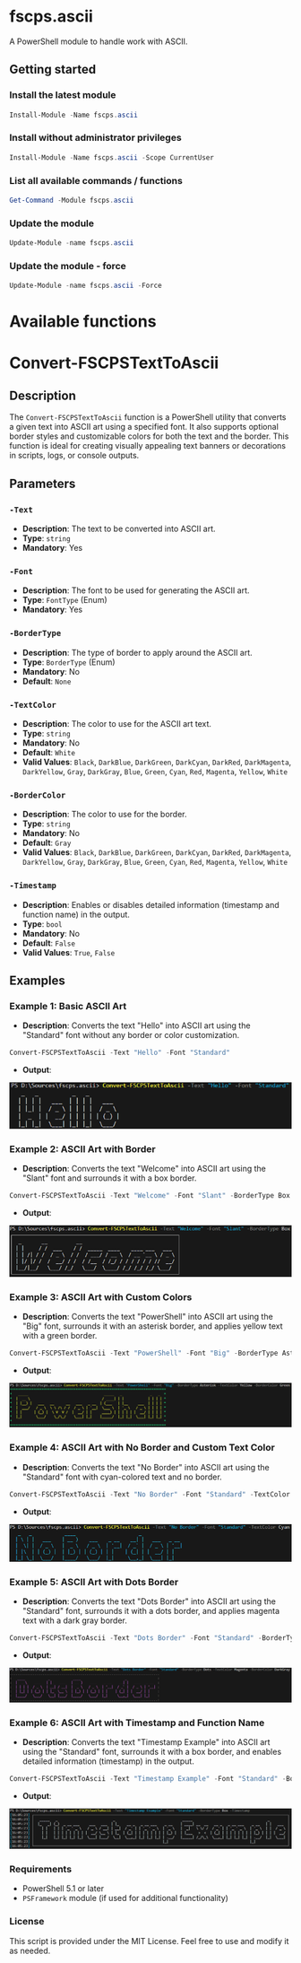 ﻿# **fscps.ascii**

A PowerShell module to handle work with ASCII.

## Getting started
### Install the latest module
```PowerShell
Install-Module -Name fscps.ascii
```

### Install without administrator privileges
```PowerShell
Install-Module -Name fscps.ascii -Scope CurrentUser
```
### List all available commands / functions

```PowerShell
Get-Command -Module fscps.ascii
```

### Update the module

```PowerShell
Update-Module -name fscps.ascii
```

### Update the module - force

```PowerShell
Update-Module -name fscps.ascii -Force
```

# Available functions

# Convert-FSCPSTextToAscii

## Description
The `Convert-FSCPSTextToAscii` function is a PowerShell utility that converts a given text into ASCII art using a specified font. It also supports optional border styles and customizable colors for both the text and the border. This function is ideal for creating visually appealing text banners or decorations in scripts, logs, or console outputs.

## Parameters

### `-Text`
- **Description**: The text to be converted into ASCII art.
- **Type**: `string`
- **Mandatory**: Yes

### `-Font`
- **Description**: The font to be used for generating the ASCII art.
- **Type**: `FontType` (Enum)
- **Mandatory**: Yes

### `-BorderType`
- **Description**: The type of border to apply around the ASCII art.
- **Type**: `BorderType` (Enum)
- **Mandatory**: No
- **Default**: `None`

### `-TextColor`
- **Description**: The color to use for the ASCII art text.
- **Type**: `string`
- **Mandatory**: No
- **Default**: `White`
- **Valid Values**: `Black`, `DarkBlue`, `DarkGreen`, `DarkCyan`, `DarkRed`, `DarkMagenta`, `DarkYellow`, `Gray`, `DarkGray`, `Blue`, `Green`, `Cyan`, `Red`, `Magenta`, `Yellow`, `White`

### `-BorderColor`
- **Description**: The color to use for the border.
- **Type**: `string`
- **Mandatory**: No
- **Default**: `Gray`
- **Valid Values**: `Black`, `DarkBlue`, `DarkGreen`, `DarkCyan`, `DarkRed`, `DarkMagenta`, `DarkYellow`, `Gray`, `DarkGray`, `Blue`, `Green`, `Cyan`, `Red`, `Magenta`, `Yellow`, `White`

### `-Timestamp`
- **Description**: Enables or disables detailed information (timestamp and function name) in the output.
- **Type**: `bool`
- **Mandatory**: No
- **Default**: `False`
- **Valid Values**: `True`, `False`
## Examples

### Example 1: Basic ASCII Art
- **Description**:  Converts the text "Hello" into ASCII art using the "Standard" font without any border or color customization.
```powershell
Convert-FSCPSTextToAscii -Text "Hello" -Font "Standard"
```
- **Output**:

![Example_1](images/screenshots/example_1.png)

### Example 2: ASCII Art with Border
- **Description**: Converts the text "Welcome" into ASCII art using the "Slant" font and surrounds it with a box border.
```powershell
Convert-FSCPSTextToAscii -Text "Welcome" -Font "Slant" -BorderType Box
```
- **Output**:

![Example_2](images/screenshots/example_2.png)

### Example 3: ASCII Art with Custom Colors
- **Description**: Converts the text "PowerShell" into ASCII art using the "Big" font, surrounds it with an asterisk border, and applies yellow text with a green border.
```powershell
Convert-FSCPSTextToAscii -Text "PowerShell" -Font "Big" -BorderType Asterisk -TextColor Yellow -BorderColor Green
```
- **Output**:

![Example_3](images/screenshots/example_3.png)

### Example 4: ASCII Art with No Border and Custom Text Color
- **Description**: Converts the text "No Border" into ASCII art using the "Standard" font with cyan-colored text and no border.
```powershell
Convert-FSCPSTextToAscii -Text "No Border" -Font "Standard" -TextColor Cyan
```
- **Output**:

![Example_4](images/screenshots/example_4.png)

### Example 5: ASCII Art with Dots Border
- **Description**: Converts the text "Dots Border" into ASCII art using the "Standard" font, surrounds it with a dots border, and applies magenta text with a dark gray border.
```powershell
Convert-FSCPSTextToAscii -Text "Dots Border" -Font "Standard" -BorderType Dots -TextColor Magenta -BorderColor DarkGray
```
- **Output**:

![Example_5](images/screenshots/example_5.png)

### Example 6: ASCII Art with Timestamp and Function Name
- **Description**: Converts the text "Timestamp Example" into ASCII art using the "Standard" font, surrounds it with a box border, and enables detailed information (timestamp) in the output.
```powershell
Convert-FSCPSTextToAscii -Text "Timestamp Example" -Font "Standard" -BorderType Box -Timestamp
```
- **Output**:

![Example_6](images/screenshots/example_6.png)

### Requirements
- PowerShell 5.1 or later  
- `PSFramework` module (if used for additional functionality)

### License
This script is provided under the MIT License. Feel free to use and modify it as needed.